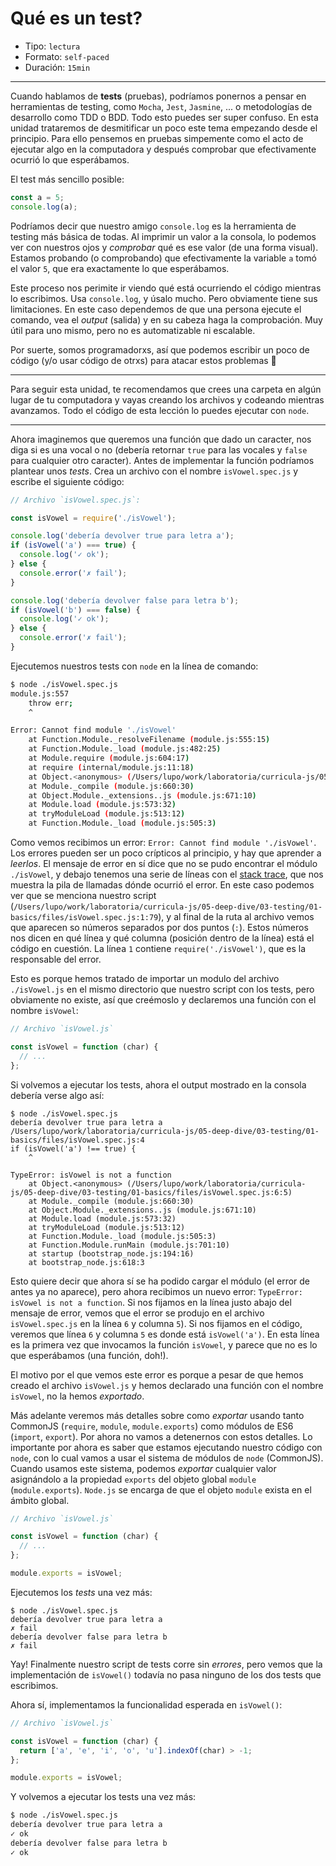 # Qué es un test?

* Tipo: `lectura`
* Formato: `self-paced`
* Duración: `15min`

***

Cuando hablamos de **tests** (pruebas), podríamos ponernos a pensar en
herramientas de testing, como `Mocha`, `Jest`, `Jasmine`, ... o metodologías de
desarrollo como TDD o BDD. Todo esto puedes ser super confuso. En esta unidad
trataremos de desmitificar un poco este tema empezando desde el principio. Para
ello pensemos en pruebas simpemente como el acto de ejecutar algo en la
computadora y después comprobar que efectivamente ocurrió lo que esperábamos.

El test más sencillo posible:

```js
const a = 5;
console.log(a);
```

Podríamos decir que nuestro amigo `console.log` es la herramienta de testing más
básica de todas. Al imprimir un valor a la consola, lo podemos ver con nuestros
ojos y _comprobar_ qué es ese valor (de una forma visual). Estamos probando (o
comprobando) que efectivamente la variable `a` tomó el valor `5`, que era
exactamente lo que esperábamos.

Este proceso nos perimite ir viendo qué está ocurriendo el código mientras lo
escribimos. Usa `console.log`, y úsalo mucho. Pero obviamente tiene sus
limitaciones. En este caso dependemos de que una persona ejecute el comando, vea
el _output_ (salida) y en su cabeza haga la comprobación. Muy útil para uno
mismo, pero no es automatizable ni escalable.

Por suerte, somos programadorxs, así que podemos escribir un poco de código (y/o
usar código de otrxs) para atacar estos problemas :rocket:

***

Para seguir esta unidad, te recomendamos que crees una carpeta en algún lugar de
tu computadora y vayas creando los archivos y codeando mientras avanzamos. Todo
el código de esta lección lo puedes ejecutar con `node`.

***

Ahora imaginemos que queremos una función que dado un caracter, nos diga si es
una vocal o no (debería retornar `true` para las vocales y `false` para
cualquier otro caracter). Antes de implementar la función podríamos plantear
unos _tests_. Crea un archivo con el nombre `isVowel.spec.js` y escribe el
siguiente código:

```js
// Archivo `isVowel.spec.js`:

const isVowel = require('./isVowel');

console.log('debería devolver true para letra a');
if (isVowel('a') === true) {
  console.log('✓ ok');
} else {
  console.error('✗ fail');
}

console.log('debería devolver false para letra b');
if (isVowel('b') === false) {
  console.log('✓ ok');
} else {
  console.error('✗ fail');
}
```

Ejecutemos nuestros tests con `node` en la línea de comando:

```sh
$ node ./isVowel.spec.js
module.js:557
    throw err;
    ^

Error: Cannot find module './isVowel'
    at Function.Module._resolveFilename (module.js:555:15)
    at Function.Module._load (module.js:482:25)
    at Module.require (module.js:604:17)
    at require (internal/module.js:11:18)
    at Object.<anonymous> (/Users/lupo/work/laboratoria/curricula-js/05-deep-dive/03-testing/01-basics/files/isVowel.spec.js:1:79)
    at Module._compile (module.js:660:30)
    at Object.Module._extensions..js (module.js:671:10)
    at Module.load (module.js:573:32)
    at tryModuleLoad (module.js:513:12)
    at Function.Module._load (module.js:505:3)
```

Como vemos recibimos un error: `Error: Cannot find module './isVowel'`. Los
errores pueden ser un poco crípticos al principio, y hay que aprender a
_leerlos_. El mensaje de error en sí dice que no se pudo encontrar el módulo
`./isVowel`, y debajo tenemos una serie de líneas con el
[stack trace](https://developer.mozilla.org/en-US/docs/Web/JavaScript/Reference/Global_Objects/Error/Stack),
que nos muestra la pila de llamadas dónde ocurrió el error. En este caso podemos
ver que se menciona nuestro script (`/Users/lupo/work/laboratoria/curricula-js/05-deep-dive/03-testing/01-basics/files/isVowel.spec.js:1:79`),
y al final de la ruta al archivo vemos que aparecen so números separados por
dos puntos (`:`). Estos números nos dicen en qué línea y qué columna (posición
dentro de la línea) está el código en cuestión. La línea `1` contiene
`require('./isVowel')`, que es la responsable del error.

Esto es porque hemos tratado de importar un modulo del archivo `./isVowel.js` en
el mismo directorio que nuestro script con los tests, pero obviamente no existe,
así que creémoslo y declaremos una función con el nombre `isVowel`:

```js
// Archivo `isVowel.js`

const isVowel = function (char) {
  // ...
};
```

Si volvemos a ejecutar los tests, ahora el output mostrado en la consola debería
verse algo así:

```text
$ node ./isVowel.spec.js
debería devolver true para letra a
/Users/lupo/work/laboratoria/curricula-js/05-deep-dive/03-testing/01-basics/files/isVowel.spec.js:4
if (isVowel('a') !== true) {
    ^

TypeError: isVowel is not a function
    at Object.<anonymous> (/Users/lupo/work/laboratoria/curricula-js/05-deep-dive/03-testing/01-basics/files/isVowel.spec.js:6:5)
    at Module._compile (module.js:660:30)
    at Object.Module._extensions..js (module.js:671:10)
    at Module.load (module.js:573:32)
    at tryModuleLoad (module.js:513:12)
    at Function.Module._load (module.js:505:3)
    at Function.Module.runMain (module.js:701:10)
    at startup (bootstrap_node.js:194:16)
    at bootstrap_node.js:618:3
```

Esto quiere decir que ahora sí se ha podido cargar el módulo (el error de antes
ya no aparece), pero ahora recibimos un nuevo error: `TypeError: isVowel is not
a function`. Si nos fijamos en la línea justo abajo del mensaje de error, vemos
que el error se produjo en el archivo `isVowel.spec.js` en la línea `6` y
columna `5`). Si nos fijamos en el código, veremos que línea `6` y columna `5`
es donde está `isVowel('a')`. En esta línea es la primera vez que invocamos la
función `isVowel`, y parece que no es lo que esperábamos (una función, doh!).

El motivo por el que vemos este error es porque a pesar de que hemos creado el
archivo `isVowel.js` y hemos declarado una función con el nombre `isVowel`, no
la hemos _exportado_.

Más adelante veremos más detalles sobre como _exportar_ usando tanto CommonJS
(`require`, `module`, `module.exports`) como módulos de ES6 (`import`,
`export`). Por ahora no vamos a detenernos con estos detalles. Lo importante por
ahora es saber que estamos ejecutando nuestro código con `node`, con lo cual
vamos a usar el sistema de módulos de `node` (CommonJS). Cuando usamos este
sistema, podemos _exportar_ cualquier valor asignándolo a la propiedad `exports`
del objeto global `module` (`module.exports`). `Node.js` se encarga de que el
objeto `module` exista en el ámbito global.

```js
// Archivo `isVowel.js`

const isVowel = function (char) {
  // ...
};

module.exports = isVowel;
```

Ejecutemos los _tests_ una vez más:

```text
$ node ./isVowel.spec.js
debería devolver true para letra a
✗ fail
debería devolver false para letra b
✗ fail
```

Yay! Finalmente nuestro script de tests corre sin _errores_, pero vemos que la
implementación de `isVowel()` todavía no pasa ninguno de los dos tests que
escribimos.

Ahora sí, implementamos la funcionalidad esperada en `isVowel()`:

```js
// Archivo `isVowel.js`

const isVowel = function (char) {
  return ['a', 'e', 'i', 'o', 'u'].indexOf(char) > -1;
};

module.exports = isVowel;
```

Y volvemos a ejecutar los tests una vez más:

```sh
$ node ./isVowel.spec.js
debería devolver true para letra a
✓ ok
debería devolver false para letra b
✓ ok
```
